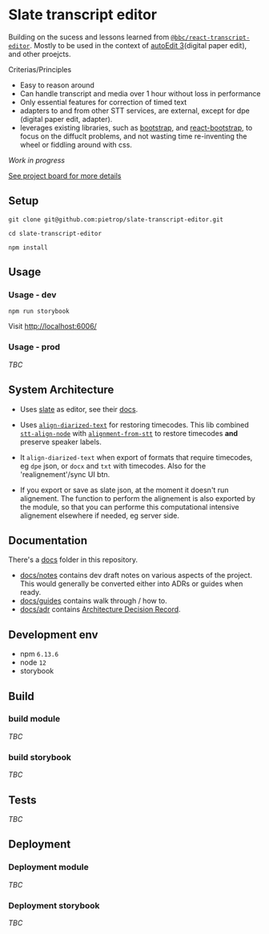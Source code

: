 # Slate transcript editor
<!-- _One liner + link to confluence page_
_Screenshot of UI - optional_ -->


Building on the sucess and lessons learned from [`@bbc/react-transcript-editor`](https://github.com/bbc/react-transcript-editor).
Mostly to be used in the context of [autoEdit 3](http://autoedit.io)(digital paper edit), and other proejcts. 

Criterias/Principles
- Easy to reason around
- Can handle transcript and media over 1 hour without loss in performance 
- Only essential features for correction of timed text 
- adapters to and from other STT services, are external, except for dpe (digital paper edit, adapter).
- leverages existing libraries, such as [bootstrap](https://getbootstrap.com/), and [react-bootstrap](https://react-bootstrap.github.io/), to focus on the diffuclt problems, and not wasting time re-inventing the wheel or fiddling around with css.


_Work in progress_

[See project board for more details](https://github.com/pietrop/slate-transcript-editor/projects/1)

## Setup
<!-- _stack - optional_
_How to build and run the code/app_ -->

```
git clone git@github.com:pietrop/slate-transcript-editor.git
```
```
cd slate-transcript-editor
```
```
npm install
```

## Usage 

### Usage - dev

```
npm run storybook
```

Visit [http://localhost:6006/](http://localhost:6006/)

### Usage - prod

_TBC_

<!-- ```
npm install @pietrop/slate-transcript-editor
```
See storybook -->
 <!-- TODO: link to storybook here --> 
 <!-- for more details on how to use. -->

## System Architecture
<!-- _High level overview of system architecture_ -->

- Uses [slate](https://slatejs.org) as editor, see their [docs](https://docs.slatejs.org/).
<!-- - takes dpe as input -->
- Uses [`align-diarized-text`](https://github.com/pietrop/align-diarized-text) for restoring timecodes. This lib combined [`stt-align-node`](https://github.com/bbc/stt-align-node) with [`alignment-from-stt`](https://github.com/pietrop/alignment-from-stt) to restore timecodes **and** preserve speaker labels.

- It `align-diarized-text` when export of formats that require timecodes, eg `dpe` json, or `docx` and `txt` with timecodes. Also for the 'realignement'/sync UI btn.
- If you export or save as slate json, at the moment it doesn't run alignement. The function to perform the alignement is also exported by the module, so that you can performe this computational intensive alignement elsewhere if needed, eg server side. 

## Documentation

There's a [docs](./docs) folder in this repository.

- [docs/notes](./docs/notes) contains dev draft notes on various aspects of the project. This would generally be converted either into ADRs or guides when ready.
- [docs/guides](./docs/guides) contains walk through / how to.
- [docs/adr](./docs/adr) contains [Architecture Decision Record](https://github.com/joelparkerhenderson/architecture_decision_record).

<!-- > An architectural decision record (ADR) is a document that captures an important architectural decision made along with its context and consequences.

We are using [this template for ADR](https://gist.github.com/iaincollins/92923cc2c309c2751aea6f1b34b31d95) -->

## Development env
 <!-- _How to run the development environment_
_Coding style convention ref optional, eg which linter to use_
_Linting, github pre-push hook - optional_ -->

- npm `6.13.6`
- node `12`
- storybook 

## Build
<!-- _How to run build_ -->
### build module
_TBC_

### build storybook 
_TBC_

## Tests
<!-- _How to carry out tests_ -->
_TBC_
## Deployment
<!-- _How to deploy the code/app into test/staging/production_ -->

### Deployment module

<!-- ```
npm run publish:public
``` -->
_TBC_
### Deployment storybook

<!-- TODO publish storybook to github pages -->
_TBC_